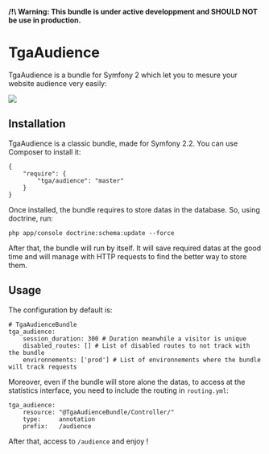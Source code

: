 **/!\ Warning: This bundle is under active developpment and SHOULD NOT be use in production.**

TgaAudience
===========

TgaAudience is a bundle for Symfony 2 which let you to mesure your website audience very easily:

<img src="https://raw.github.com/tgalopin/AudienceBundle/master/Resources/public/images/screenshots.jpg" />

Installation
---------------------

TgaAudience is a classic bundle, made for Symfony 2.2. You can use Composer to install it:

```
{
    "require": {
        "tga/audience": "master"
    }
}
```

Once installed, the bundle requires to store datas in the database. So, using doctrine, run:

```
php app/console doctrine:schema:update --force
```

After that, the bundle will run by itself. It will save required datas at the good time and will manage with HTTP requests
to find the better way to store them.

Usage
-----

The configuration by default is:

```
# TgaAudienceBundle
tga_audience:
    session_duration: 300 # Duration meanwhile a visitor is unique
    disabled_routes: [] # List of disabled routes to not track with the bundle
    environnements: ['prod'] # List of environnements where the bundle will track requests
```

Moreover, even if the bundle will store alone the datas, to access at the statistics interface, you need to include the
routing in `routing.yml`:

```
tga_audience:
    resource: "@TgaAudienceBundle/Controller/"
    type:     annotation
    prefix:   /audience
```

After that, access to `/audience` and enjoy !